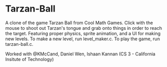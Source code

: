 # Tarzan-Ball
A clone of the game Tarzan Ball from Cool Math Games. Click with the mouse to shoot out Tarzan's tongue and grab onto things in order to reach the target.
Featuring proper physics, sprite animation, and a UI for making new levels. To make a new level, run level_maker.c. To play the game, run tarzan-ball.c.

Worked with @KMcCand, Daniel Wen, Ishaan Kannan (CS 3 - California Insitute of Technology)

